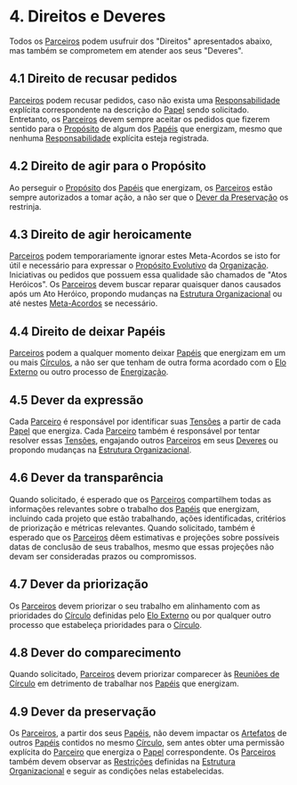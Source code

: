 # 4. <span id="direitos-e-deveres">Direitos e Deveres</span>

Todos os [Parceiros][parceiros] podem usufruir dos "Direitos" apresentados abaixo, mas também se comprometem em atender aos seus "Deveres".

## 4.1 <span id="direito-de-recusar-pedidos">Direito de recusar pedidos</span>

[Parceiros][parceiros] podem recusar pedidos, caso não exista uma [Responsabilidade][papeis] explícita correspondente na descrição do [Papel][papeis] sendo solicitado. Entretanto, os [Parceiros][parceiros] devem sempre aceitar os pedidos que fizerem sentido para o [Propósito][papeis] de algum dos [Papéis][papeis] que energizam, mesmo que nenhuma [Responsabilidade][papeis] explícita esteja registrada.

## 4.2 <span id="direito-de-agir-para-o-proposito">Direito de agir para o Propósito</span>

Ao perseguir o [Propósito][papeis] dos [Papéis][papeis] que energizam, os [Parceiros][parceiros] estão sempre autorizados a tomar ação, a não ser que o [Dever da Preservação][dever-da-preservacao] os restrinja.

## 4.3 <span id="direito-de-agir-heroicamente">Direito de agir heroicamente</span>

[Parceiros][parceiros] podem temporariamente ignorar estes Meta-Acordos se isto for útil e necessário para expressar o [Propósito Evolutivo][proposito-evolutivo] da [Organização][organizacao]. Iniciativas ou pedidos que possuem essa qualidade são chamados de "Atos Heróicos". Os [Parceiros][parceiros] devem buscar reparar quaisquer danos causados após um Ato Heróico, propondo mudanças na [Estrutura Organizacional][estrutura-organizacional] ou até nestes [Meta-Acordos][meta-acordos] se necessário.

## 4.4 <span id="direito-de-deixar-papeis">Direito de deixar Papéis</span>

[Parceiros][parceiros] podem a qualquer momento deixar [Papéis][papeis] que energizam em um ou mais [Círculos][circulos], a não ser que tenham de outra forma acordado com o [Elo Externo][elo-externo] ou outro processo de [Energização][energizacao].

## 4.5 <span id="dever-da-expressao">Dever da expressão</span>

Cada [Parceiro][parceiros] é responsável por identificar suas [Tensões][tensoes] a partir de cada [Papel][papeis] que energiza. Cada [Parceiro][parceiros] também é responsável por tentar resolver essas [Tensões][tensoes], engajando outros [Parceiros][parceiros] em seus [Deveres][direitos-e-deveres] ou propondo mudanças na [Estrutura Organizacional][estrutura-organizacional].

## 4.6 <span id="dever-da-transparencia">Dever da transparência</span>

Quando solicitado, é esperado que os [Parceiros][parceiros] compartilhem todas as informações relevantes sobre o trabalho dos [Papéis][papeis] que energizam, incluindo cada projeto que estão trabalhando, ações identificadas, critérios de priorização e métricas relevantes. Quando solicitado, também é esperado que os [Parceiros][parceiros] dêem estimativas e projeções sobre possíveis datas de conclusão de seus trabalhos, mesmo que essas projeções não devam ser consideradas prazos ou compromissos.

## 4.7 <span id="dever-da-priorizacao">Dever da priorização</span>

Os [Parceiros][parceiros] devem priorizar o seu trabalho em alinhamento com as prioridades do [Círculo][circulos] definidas pelo [Elo Externo][elo-externo] ou por qualquer outro processo que estabeleça prioridades para o [Círculo][circulos].

## 4.8 <span id="dever-do-comparecimento">Dever do comparecimento</span>

Quando solicitado, [Parceiros][parceiros] devem priorizar comparecer às [Reuniões de Círculo][reunioes-de-circulo] em detrimento de trabalhar nos [Papéis][papeis] que energizam.

## 4.9 <span id="dever-da-preservacao">Dever da preservação</span>

Os [Parceiros][parceiros], a partir dos seus [Papéis][papeis], não devem impactar os [Artefatos][papeis] de outros [Papéis][papeis] contidos no mesmo [Círculo][circulos], sem antes obter uma permissão explícita do [Parceiro][parceiros] que energiza o [Papel][papeis] correspondente. Os [Parceiros][parceiros] também devem observar as [Restrições][restricoes] definidas na [Estrutura Organizacional][estrutura-organizacional] e seguir as condições nelas estabelecidas.

<!-- Links -->
[meta-acordos]: README.md
[parceiros]: organizacao.md#parceiros
[tensoes]: organizacao.md#tensoes
[proposito-evolutivo]: organizacao.md#proposito-evolutivo
[organizacao]: organizacao.md
[direitos-e-deveres]: direitos-e-deveres.md
[dever-da-preservacao]: direitos-e-deveres.md\#dever-da-preservacao
[estrutura-organizacional]: estrutura-organizacional.md
[energizacao]: estrutura-organizacional.md#energizacao
[circulos]: estrutura-organizacional.md#circulos
[papeis]: estrutura-organizacional.md#papeis
[restricoes]: estrutura-organizacional.md#restricoes
[reunioes-de-circulo]: reunioes-de-circulo.md
[elo-externo]: papeis-essenciais.md#elo-externo
